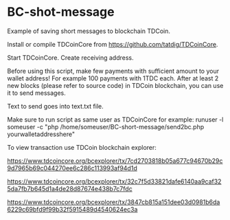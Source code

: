 # BC-shot-message
Example of saving short messages to blockchain TDCoin.

Install or compile TDCoinCore from https://github.com/tatdig/TDCoinCore.

Start TDCoinCore.  Create receiving address.

Before using this script, make few payments with sufficient amount to your wallet address!
For example 100 payments with 1TDC each. After at least 2 new blocks (please refer to source code) in
TDCoin blockchain, you can use it to send messages.

Text to send goes into text.txt file.

Make sure to run script as same user as TDCoinCore for example:
  runuser -l someuser -c "php /home/someuser/BC-short-message/send2bc.php yourwalletaddresshere"

To view transaction use TDCoin blockchain explorer:

https://www.tdcoincore.org/bcexplorer/tx/7cd2703818b05a677c94670b29c9d7965b69c044270ee6c286c113993af94d1d

https://www.tdcoincore.org/bcexplorer/tx/32c7f5d33821dafe6140aa9caf325da7fb7b645d1a4de28d87674e438b7c7fdc

https://www.tdcoincore.org/bcexplorer/tx/3847cb815a151dee03d0981b6da6229c69bfd9f99b32f5915489d4540624ec3a
